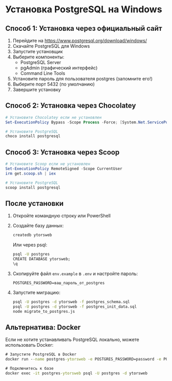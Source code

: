 # Установка PostgreSQL на Windows

## Способ 1: Установка через официальный сайт

1. Перейдите на https://www.postgresql.org/download/windows/
2. Скачайте PostgreSQL для Windows
3. Запустите установщик
4. Выберите компоненты:
   - PostgreSQL Server
   - pgAdmin (графический интерфейс)
   - Command Line Tools
5. Установите пароль для пользователя postgres (запомните его!)
6. Выберите порт 5432 (по умолчанию)
7. Завершите установку

## Способ 2: Установка через Chocolatey

```powershell
# Установите Chocolatey если не установлен
Set-ExecutionPolicy Bypass -Scope Process -Force; [System.Net.ServicePointManager]::SecurityProtocol = [System.Net.ServicePointManager]::SecurityProtocol -bor 3072; iex ((New-Object System.Net.WebClient).DownloadString('https://community.chocolatey.org/install.ps1'))

# Установите PostgreSQL
choco install postgresql
```

## Способ 3: Установка через Scoop

```powershell
# Установите Scoop если не установлен
Set-ExecutionPolicy RemoteSigned -Scope CurrentUser
irm get.scoop.sh | iex

# Установите PostgreSQL
scoop install postgresql
```

## После установки

1. Откройте командную строку или PowerShell
2. Создайте базу данных:
   ```cmd
   createdb ytorsweb
   ```
   Или через psql:
   ```cmd
   psql -U postgres
   CREATE DATABASE ytorsweb;
   \q
   ```

3. Скопируйте файл `env.example` в `.env` и настройте пароль:
   ```env
   POSTGRES_PASSWORD=ваш_пароль_от_postgres
   ```

4. Запустите миграцию:
   ```cmd
   psql -U postgres -d ytorsweb -f postgres_schema.sql
   psql -U postgres -d ytorsweb -f postgres_init_data.sql
   node migrate_to_postgres.js
   ```

## Альтернатива: Docker

Если не хотите устанавливать PostgreSQL локально, можете использовать Docker:

```cmd
# Запустите PostgreSQL в Docker
docker run --name postgres-ytorsweb -e POSTGRES_PASSWORD=password -e POSTGRES_DB=ytorsweb -p 5432:5432 -d postgres:15

# Подключитесь к базе
docker exec -it postgres-ytorsweb psql -U postgres -d ytorsweb
```
